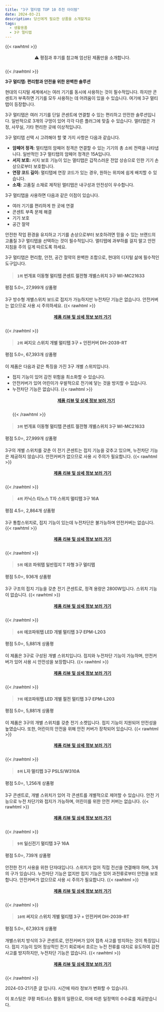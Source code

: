 ```yaml
---
title: "3구 멀티탭 TOP 10 추천 아이템"
date: 2024-03-21
description: 당신에게 필요한 상품을 소개할게요
tags:
  - 생활용품
  - 3구 멀티탭
---
```

{{< rawhtml >}}<div class="toc" style="text-align: center; height: 50px; line-height: 2;">  <p>⚠️ 평점과 후기를 참고해 엄선된 제품만을 소개합니다.<br></p></div> {{< /rawhtml >}}

**3구 멀티탭: 편리함과 안전을 위한 완벽한 솔루션**

현대의 디지털 세계에서는 여러 기기를 동시에 사용하는 것이 필수적입니다. 하지만 콘센트가 부족하면 기기를 모두 사용하는 데 어려움이 있을 수 있습니다. 여기에 3구 멀티탭이 등장합니다.

3구 멀티탭은 여러 기기를 단일 콘센트에 연결할 수 있는 편리하고 안전한 솔루션입니다. 일반적으로 3개의 구멍이 있어 각각 다른 플러그에 맞출 수 있습니다. 멀티탭은 가정, 사무실, 기타 편리한 곳에 이상적입니다.

3구 멀티탭 선택 시 고려해야 할 몇 가지 사항은 다음과 같습니다.

* **암페어 정격:** 멀티탭의 암페어 정격은 연결할 수 있는 기기의 총 소비 전력을 나타냅니다. 일반적인 3구 멀티탭의 암페어 정격은 15A입니다.
* **서지 보호:** 서지 보호 기능이 있는 멀티탭은 갑작스러운 전압 상승으로 인한 기기 손상으로부터 보호합니다.
* **연장 코드 길이:** 멀티탭에 연장 코드가 있는 경우, 원하는 위치에 쉽게 배치할 수 있습니다.
* **소재:** 고품질 소재로 제작된 멀티탭은 내구성과 안전성이 우수합니다.

3구 멀티탭을 사용하면 다음과 같은 이점이 있습니다.

* 여러 기기를 편리하게 한 곳에 연결
* 콘센트 부족 문제 해결
* 기기 보호
* 공간 절약

안전한 작업 환경을 유지하고 기기를 손상으로부터 보호하려면 믿을 수 있는 브랜드의 고품질 3구 멀티탭을 선택하는 것이 필수적입니다. 멀티탭에 과부하를 걸지 말고 안전 지침을 주의 깊게 따르도록 하세요.

3구 멀티탭은 편리함, 안전, 공간 절약의 완벽한 조합으로, 현대의 디지털 삶에 필수적인 도구입니다.


>#### `1위` 번개표 이동형 멀티탭 콘센트 절전형 개별스위치 3구 WI-MC21633
평점 5.0⭐, 27,999개 상품평

3구 방수형 개별스위치 보드로 접지가 가능하지만 누전차단 기능은 없습니다. 안전커버는 없으므로 사용 시 주의하세요.
{{< rawhtml >}}<div class="toc" style="text-align: center; height: 50px; line-height: 2;"><p><b><a href="https://link.coupang.com/re/AFFSDP?lptag=AF5033054&pageKey=218273168&itemId=675673605&vendorItemId=4741345085&traceid=V0-153-cb0f95a68ce26844&requestid=20240321105917825295938704&token=31850B%7CGM">제품 리뷰 및 상세 정보 보러 가기</a></b><br></p> </div>{{< /rawhtml >}}

>#### `2위` 써지오 스위치 개별 멀티탭 3구 + 안전커버 DH-2039-RT
평점 5.0⭐, 67,393개 상품평

이 제품은 다음과 같은 특징을 가진 3구 개별 스위치입니다.

* 접지 기능이 있어 감전 위험을 최소화할 수 있습니다.
* 안전커버가 있어 어린이가 우발적으로 전기에 닿는 것을 방지할 수 있습니다.
* 누전차단 기능은 없습니다.
{{< rawhtml >}}<div class="toc" style="text-align: center; height: 50px; line-height: 2;"><p><b><a href="https://link.coupang.com/re/AFFSDP?lptag=AF5033054&pageKey=19136228&itemId=76831341&vendorItemId=3129309748&traceid=V0-153-de69184e02f550ba&requestid=20240321105917825295938704&token=31850B%7CGM">제품 리뷰 및 상세 정보 보러 가기</a></b><br></p> </div>{{< /rawhtml >}}

>#### `3위` 번개표 이동형 멀티탭 콘센트 절전형 개별스위치 3구 WI-MC21633
평점 5.0⭐, 27,999개 상품평

3구의 개별 스위치를 갖춘 이 전기 콘센트는 접지 기능을 갖추고 있으며, 누전차단 기능은 제공하지 않습니다. 안전커버가 없으므로 사용 시 주의가 필요합니다.
{{< rawhtml >}}<div class="toc" style="text-align: center; height: 50px; line-height: 2;"><p><b><a href="https://link.coupang.com/re/AFFSDP?lptag=AF5033054&pageKey=218273168&itemId=675673624&vendorItemId=4741345124&traceid=V0-153-cb0f95a68ce26844&requestid=20240321105917825295938704&token=31850B%7CGM">제품 리뷰 및 상세 정보 보러 가기</a></b><br></p> </div>{{< /rawhtml >}}

>#### `4위` 카닉스 타노스 T자 스위치 멀티탭 3구 16A
평점 4.5⭐, 2,864개 상품평

3구 통합스위치로, 접지 기능이 있는데 누전차단은 불가능하며 안전커버는 없습니다.
{{< rawhtml >}}<div class="toc" style="text-align: center; height: 50px; line-height: 2;"><p><b><a href="https://link.coupang.com/re/AFFSDP?lptag=AF5033054&pageKey=246423632&itemId=780738845&vendorItemId=4976347385&traceid=V0-153-b8474e3b5c971157&requestid=20240321105917825295938704&token=31850B%7CGM">제품 리뷰 및 상세 정보 보러 가기</a></b><br></p> </div>{{< /rawhtml >}}

>#### `5위` 에코 파워탭 일반접지 T 자형 3구 멀티탭
평점 5.0⭐, 936개 상품평

3구 구조의 접지 기능을 갖춘 전기 콘센트로, 정격 용량은 2800W입니다. 스위치 기능이 없습니다.
{{< rawhtml >}}<div class="toc" style="text-align: center; height: 50px; line-height: 2;"><p><b><a href="https://link.coupang.com/re/AFFSDP?lptag=AF5033054&pageKey=7292970817&itemId=18630655098&vendorItemId=85765955482&traceid=V0-153-ff802679f18e3509&requestid=20240321105917825295938704&token=31850B%7CGM">제품 리뷰 및 상세 정보 보러 가기</a></b><br></p> </div>{{< /rawhtml >}}

>#### `6위` 에코파워탭 LED 개별 멀티탭 3구 EPM-L203
평점 5.0⭐, 5,881개 상품평

이 제품은 3구로 구성된 개별 스위치입니다. 접지와 누전차단 기능이 가능하며, 안전커버가 있어 사용 시 안전성을 보장합니다.
{{< rawhtml >}}<div class="toc" style="text-align: center; height: 50px; line-height: 2;"><p><b><a href="https://link.coupang.com/re/AFFSDP?lptag=AF5033054&pageKey=7063727460&itemId=18012476218&vendorItemId=85167994220&traceid=V0-153-2fa56664524142b8&requestid=20240321105917825295938704&token=31850B%7CGM">제품 리뷰 및 상세 정보 보러 가기</a></b><br></p> </div>{{< /rawhtml >}}

>#### `7위` 에코파워탭 LED 개별 절전 멀티탭 3구 EPM-L203
평점 5.0⭐, 5,881개 상품평

이 제품은 3구의 개별 스위치를 갖춘 전기 소켓입니다. 접지 기능이 지원되어 안전성을 높였습니다. 또한, 어린이의 안전을 위해 안전 커버가 장착되어 있습니다.
{{< rawhtml >}}<div class="toc" style="text-align: center; height: 50px; line-height: 2;"><p><b><a href="https://link.coupang.com/re/AFFSDP?lptag=AF5033054&pageKey=7063727460&itemId=18557384353&vendorItemId=85695113559&traceid=V0-153-2fa56664524142b8&requestid=20240321105917825295938704&token=31850B%7CGM">제품 리뷰 및 상세 정보 보러 가기</a></b><br></p> </div>{{< /rawhtml >}}

>#### `8위` L자 멀티탭 3구 PSLS/W310A
평점 5.0⭐, 1,256개 상품평

3구 콘센트로, 개별 스위치가 있어 각 콘센트를 개별적으로 제어할 수 있습니다. 안전 기능으로 누전 차단기와 접지가 가능하며, 어린이를 위한 안전 커버는 없습니다.
{{< rawhtml >}}<div class="toc" style="text-align: center; height: 50px; line-height: 2;"><p><b><a href="https://link.coupang.com/re/AFFSDP?lptag=AF5033054&pageKey=7204397492&itemId=18217170728&vendorItemId=76207930767&traceid=V0-153-369bef2c25ce46d1&requestid=20240321105917825295938704&token=31850B%7CGM">제품 리뷰 및 상세 정보 보러 가기</a></b><br></p> </div>{{< /rawhtml >}}

>#### `9위` 일신전기 멀티탭 3구 16A
평점 5.0⭐, 739개 상품평

안전한 전기 사용을 위한 단자대입니다. 스위치가 없어 직접 전선을 연결해야 하며, 3개의 구가 있습니다. 누전차단 기능은 없지만 접지 기능은 있어 과전류로부터 안전을 보호합니다. 안전커버가 없으므로 사용 시 주의가 필요합니다.
{{< rawhtml >}}<div class="toc" style="text-align: center; height: 50px; line-height: 2;"><p><b><a href="https://link.coupang.com/re/AFFSDP?lptag=AF5033054&pageKey=110895277&itemId=334192732&vendorItemId=3820059668&traceid=V0-153-909d344dd47a15ec&requestid=20240321105917825295938704&token=31850B%7CGM">제품 리뷰 및 상세 정보 보러 가기</a></b><br></p> </div>{{< /rawhtml >}}

>#### `10위` 써지오 스위치 개별 멀티탭 3구 + 안전커버 DH-2039-RT
평점 5.0⭐, 67,393개 상품평

개별스위치 방식의 3구 콘센트로, 안전커버가 있어 접촉 사고를 방지하는 것이 특징입니다. 접지 기능이 있어 정상적인 전기 회로에서 흐르는 누전 전류를 대지로 유도하여 감전 사고를 방지하지만, 누전차단 기능은 없습니다.
{{< rawhtml >}}<div class="toc" style="text-align: center; height: 50px; line-height: 2;"><p><b><a href="https://link.coupang.com/re/AFFSDP?lptag=AF5033054&pageKey=19136228&itemId=40642468&vendorItemId=3061670880&traceid=V0-153-de69184e02f550ba&requestid=20240321105917825295938704&token=31850B%7CGM">제품 리뷰 및 상세 정보 보러 가기</a></b><br></p> </div>{{< /rawhtml >}}


2024-03-21기준 글 입니다.
시간에 따라 정보가 변화할 수 있습니다.

이 포스팅은 쿠팡 파트너스 활동의 일환으로, 이에 따른 일정액의 수수료를 제공받습니다.
